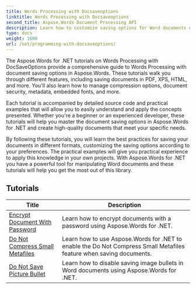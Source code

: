 ```yaml
---
title: Words Processing with Docsaveoptions
linktitle: Words Processing with Docsaveoptions
second_title: Aspose.Words Document Processing API
description: Learn how to customize saving options for Word documents using Aspose.Words for .NET. The tutorials walk you through the various options available, such as file format, compression, password protection.
type: docs
weight: 1600
url: /net/programming-with-docsaveoptions/
---
```

The Aspose.Words for .NET tutorials on Words Processing with DocSaveOptions provide a comprehensive guide to Words Processing with document saving options in Aspose.Words. These tutorials walk you through different features, including saving documents in PDF, XPS, HTML, and more. You'll also learn how to manage compression options, document security, metadata, embedded fonts, and more.

Each tutorial is accompanied by detailed source code and practical examples that will allow you to easily understand and apply the concepts presented. Whether you're a beginner or an experienced developer, these tutorials will help you master the document saving options in Aspose.Words for .NET and create high-quality documents that meet your specific needs.

By following these tutorials, you will learn the best practices for saving your documents in different formats, customizing the saving options according to your preferences. The practical examples will give you practical experience to apply this knowledge in your own projects. With Aspose.Words for .NET you have a powerful tool for manipulating Word documents and these tutorials will help you get the most out of this library.

 ## Tutorials
| Title | Description |
| --- | --- |
| [Encrypt Document With Password](./encrypt-document-with-password/) | Learn how to encrypt documents with a password using Aspose.Words for .NET.  |
| [Do Not Compress Small Metafiles](./do-not-compress-small-metafiles/) | Learn how to use Aspose.Words for .NET to enable the Do Not Compress Small Metafiles feature when saving documents. |
| [Do Not Save Picture Bullet](./do-not-save-picture-bullet/) | Learn how to disable saving image bullets in Word documents using Aspose.Words for .NET. |
